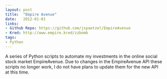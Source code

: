 ```yaml
---
layout: post
title:  "Empire Avenue"
date:   2012-01-01
links:
- Github Repo: https://github.com/jspaetzel/EmpireAvenue
- Kred: http://www.empire.kred/zzbomb
tags:
- Python
---
```


A series of Python scripts to automate my investments in the online social stock market EmpireAvenue. Due to changes in the EmpireAvenue API these scripts no longer work, I do not have plans to update them for the new API at this time.
